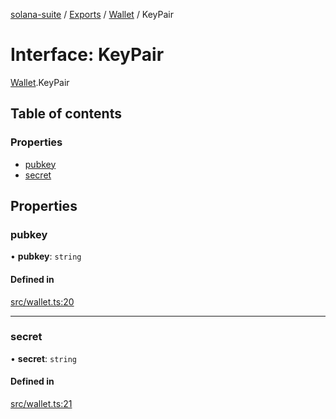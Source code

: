 [solana-suite](../README.md) / [Exports](../modules.md) / [Wallet](../modules/Wallet.md) / KeyPair

# Interface: KeyPair

[Wallet](../modules/Wallet.md).KeyPair

## Table of contents

### Properties

- [pubkey](Wallet.KeyPair.md#pubkey)
- [secret](Wallet.KeyPair.md#secret)

## Properties

### pubkey

• **pubkey**: `string`

#### Defined in

[src/wallet.ts:20](https://github.com/fukaoi/solana-suite/blob/c7cf758/src/wallet.ts#L20)

___

### secret

• **secret**: `string`

#### Defined in

[src/wallet.ts:21](https://github.com/fukaoi/solana-suite/blob/c7cf758/src/wallet.ts#L21)
